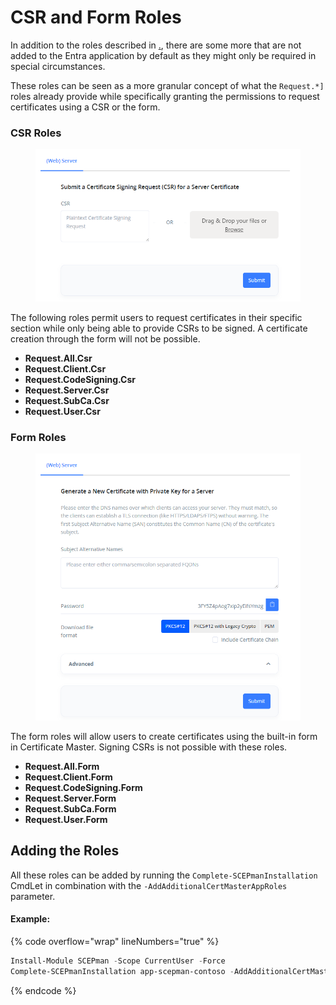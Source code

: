 # CSR and Form Roles

In addition to the roles described in [.](./ "mention"), there are some more that are not added to the Entra application by default as they might only be required in special circumstances.

These roles can be seen as a more granular concept of what the `Request.*]` roles already provide while specifically granting the permissions to request certificates using a CSR or the form.

### CSR Roles

<figure><img src="../../.gitbook/assets/image (97).png" alt=""><figcaption></figcaption></figure>

The following roles permit users to request certificates in their specific section while only being able to provide CSRs to be signed. A certificate creation through the form will not be possible.

* **Request.All.Csr**
* **Request.Client.Csr**
* **Request.CodeSigning.Csr**
* **Request.Server.Csr**
* **Request.SubCa.Csr**
* **Request.User.Csr**

### Form Roles

<figure><img src="../../.gitbook/assets/image (98).png" alt=""><figcaption></figcaption></figure>

The form roles will allow users to create certificates using the built-in form in Certificate Master. Signing CSRs is not possible with these roles.

* **Request.All.Form**
* **Request.Client.Form**
* **Request.CodeSigning.Form**
* **Request.Server.Form**
* **Request.SubCa.Form**
* **Request.User.Form**



## Adding the Roles

All these roles can be added by running the `Complete-SCEPmanInstallation` CmdLet in combination with the `-AddAdditionalCertMasterAppRoles` parameter.

#### Example:

{% code overflow="wrap" lineNumbers="true" %}
```powershell
Install-Module SCEPman -Scope CurrentUser -Force
Complete-SCEPmanInstallation app-scepman-contoso -AddAdditionalCertMasterAppRoles
```
{% endcode %}
